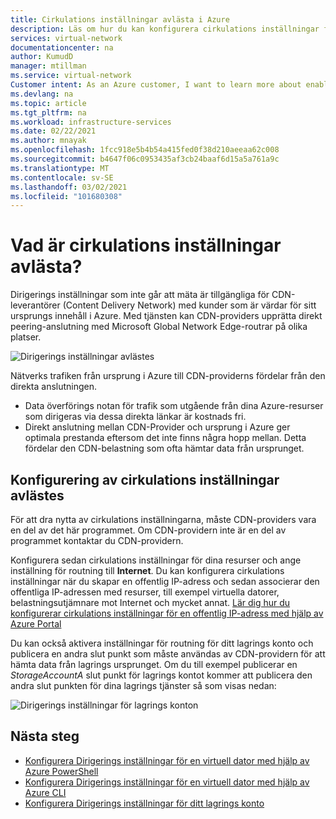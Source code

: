 ```yaml
---
title: Cirkulations inställningar avlästa i Azure
description: Läs om hur du kan konfigurera cirkulations inställningar för dina resurser som utvärderar data till CDN-providern.
services: virtual-network
documentationcenter: na
author: KumudD
manager: mtillman
ms.service: virtual-network
Customer intent: As an Azure customer, I want to learn more about enabling routing preference for my CDN origin resources.
ms.devlang: na
ms.topic: article
ms.tgt_pltfrm: na
ms.workload: infrastructure-services
ms.date: 02/22/2021
ms.author: mnayak
ms.openlocfilehash: 1fcc918e5b4b54a415fed0f38d210aeeaa62c008
ms.sourcegitcommit: b4647f06c0953435af3cb24baaf6d15a5a761a9c
ms.translationtype: MT
ms.contentlocale: sv-SE
ms.lasthandoff: 03/02/2021
ms.locfileid: "101680308"
---
```

# <a name="what-is-routing-preference-unmetered"></a>Vad är cirkulations inställningar avlästa?

Dirigerings inställningar som inte går att mäta är tillgängliga för CDN-leverantörer (Content Delivery Network) med kunder som är värdar för sitt ursprungs innehåll i Azure. Med tjänsten kan CDN-providers upprätta direkt peering-anslutning med Microsoft Global Network Edge-routrar på olika platser.

![Dirigerings inställningar avlästes](media/routing-preference-unmetered/unmetered.png)

Nätverks trafiken från ursprung i Azure till CDN-providerns fördelar från den direkta anslutningen.
* Data överförings notan för trafik som utgående från dina Azure-resurser som dirigeras via dessa direkta länkar är kostnads fri.
* Direkt anslutning mellan CDN-Provider och ursprung i Azure ger optimala prestanda eftersom det inte finns några hopp mellan. Detta fördelar den CDN-belastning som ofta hämtar data från ursprunget.

## <a name="configuring-routing-preference-unmetered"></a>Konfigurering av cirkulations inställningar avlästes

För att dra nytta av cirkulations inställningarna, måste CDN-providers vara en del av det här programmet. Om CDN-providern inte är en del av programmet kontaktar du CDN-providern.

Konfigurera sedan cirkulations inställningar för dina resurser och ange inställning för routning till **Internet**. Du kan konfigurera cirkulations inställningar när du skapar en offentlig IP-adress och sedan associerar den offentliga IP-adressen med resurser, till exempel virtuella datorer, belastningsutjämnare mot Internet och mycket annat. [Lär dig hur du konfigurerar cirkulations inställningar för en offentlig IP-adress med hjälp av Azure Portal](routing-preference-portal.md)

Du kan också aktivera inställningar för routning för ditt lagrings konto och publicera en andra slut punkt som måste användas av CDN-providern för att hämta data från lagrings ursprunget. Om du till exempel publicerar en *StorageAccountA* slut punkt för lagrings kontot kommer att publicera den andra slut punkten för dina lagrings tjänster så som visas nedan:

![Dirigerings inställningar för lagrings konton](media/routing-preference-unmetered/storage-endpoints.png)


## <a name="next-steps"></a>Nästa steg

* [Konfigurera Dirigerings inställningar för en virtuell dator med hjälp av Azure PowerShell](configure-routing-preference-virtual-machine-powershell.md)
* [Konfigurera Dirigerings inställningar för en virtuell dator med hjälp av Azure CLI](configure-routing-preference-virtual-machine-cli.md)
* [Konfigurera Dirigerings inställningar för ditt lagrings konto](/azure/storage/common/network-routing-preference)